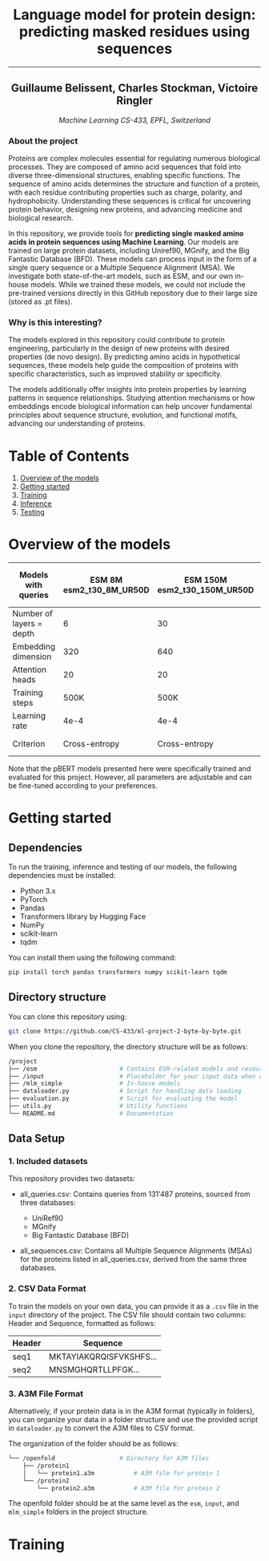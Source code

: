 <h1 align="center">
Language model for protein design: predicting masked residues using sequences
</h1>
<hr>
<h2 align="center">
Guillaume Belissent, Charles Stockman, Victoire Ringler
</h2>
<p align="center">
<em>Machine Learning CS-433, EPFL, Switzerland</em>
</p>

### About the project

Proteins are complex molecules essential for regulating numerous biological processes. They are composed of amino acid sequences that fold into diverse three-dimensional structures, enabling specific functions. The sequence of amino acids determines the structure and function of a protein, with each residue contributing properties such as charge, polarity, and hydrophobicity. Understanding these sequences is critical for uncovering protein behavior, designing new proteins, and advancing medicine and biological research.

In this repository, we provide tools for **predicting single masked amino acids in protein sequences using Machine Learning**. Our models are trained on large protein datasets, including Uniref90, MGnify, and the Big Fantastic Database (BFD). These models can process input in the form of a single query sequence or a Multiple Sequence Alignment (MSA). 
We investigate both state-of-the-art models, such as ESM, and our own in-house models. While we trained these models, we could not include the pre-trained versions directly in this GitHub repository due to their large size (stored as .pt files).

### Why is this interesting?
The models explored in this repository could contribute to protein engineering, particularly in the design of new proteins with desired properties (de novo design). By predicting amino acids in hypothetical sequences, these models help guide the composition of proteins with specific characteristics, such as improved stability or specificity.

The models additionally offer insights into protein properties by learning patterns in sequence relationships. Studying attention mechanisms or how embeddings encode biological information can help uncover fundamental principles about sequence structure, evolution, and functional motifs, advancing our understanding of proteins.


# Table of Contents
1. [Overview of the models](#Overview-of-the-models)
2. [Getting started](#Getting-started)
3. [Training](#training)
4. [Inference](#inference)
5. [Testing](#testing)

# Overview of the models

| Models with queries | ESM 8M esm2_t30_8M_UR50D | ESM 150M esm2_t30_150M_UR50D | pBERT comparison ESM | pBERT baseline | pBERT large embeddings| pBERT more attention heads|
| --------------------| ------------------------ | ---------------------------- | -------------------- |--------------- | --------------------- |-------------------------- | 
|Number of layers = depth|6|30|6|4|4|4|
|Embedding dimension|320|640|320|256|512|256|
|Attention heads|20|20|20|8|8|16|
|Training steps|500K|500K|500|2000|2000|1000|
|Learning rate|4e-4|4e-4|4e-4|4e-4|4e-4|4e-4|
|Criterion|Cross-entropy|Cross-entropy|Cross-entropy|Cross-entropy|Cross-entropy|Cross-entropy|

Note that the pBERT models presented here were specifically trained and evaluated for this project. However, all parameters are adjustable and can be fine-tuned according to your preferences.

# Getting started
## Dependencies
To run the training, inference and testing of our models, the following dependencies must be installed:
- Python 3.x
- PyTorch
- Pandas
- Transformers library by Hugging Face
- NumPy
- scikit-learn
- tqdm

You can install them using the following command:

```bash
pip install torch pandas transformers numpy scikit-learn tqdm
```
## Directory structure
You can clone this repository using:
```bash
git clone https://github.com/CS-433/ml-project-2-byte-by-byte.git
```

When you clone the repository, the directory structure will be as follows:

```bash
/project
├── /esm                       # Contains ESM-related models and resources
├── /input                     # Placeholder for your input data when using the csv option (see below)
├── /mlm_simple                # In-house models
├── dataloader.py              # Script for handling data loading
├── evaluation.py              # Script for evaluating the model
├── utils.py                   # Utility functions
└── README.md                  # Documentation
```

## Data Setup
### 1. **Included datasets**
This repository provides two datasets:
- all_queries.csv: Contains queries from 131'487 proteins, sourced from three databases:
	- UniRef90
	- MGnify
	- Big Fantastic Database (BFD)

- all_sequences.csv: Contains all Multiple Sequence Alignments (MSAs) for the proteins listed in all_queries.csv, derived from the same three databases.

### 2. **CSV Data Format**
To train the models on your own data, you can provide it as a `.csv` file in the `input` directory of the project. The CSV file should contain two columns: Header and Sequence, formatted as follows:

| Header | Sequence |
|--------|----------|
| seq1   | MKTAYIAKQRQISFVKSHFS... |
| seq2   | MNSMGHQRTLLPFGK... |

### 3. **A3M File Format**
Alternatively, if your protein data is in the A3M format (typically in folders), you can organize your data in a folder structure and use the provided script in `dataloader.py` to convert the A3M files to CSV format.

The organization of the folder should be as follows:
```bash
└── /openfold                  # Directory for A3M files
    ├── /protein1
    │   └── protein1.a3m           # A3M file for protein 1
    └── /protein2
        └── protein2.a3m           # A3M file for protein 2
```

The openfold folder should be at the same level as the `esm`, `input`, and `mlm_simple` folders in the project structure.

# Training
